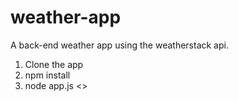 # weather-app
A back-end weather app using the weatherstack api.

1. Clone the app
2. npm install
3. node app.js <<insert address>>
